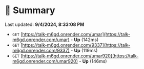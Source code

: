 # 📖 Summary
Last updated: **9/4/2024, 8:33:08 PM**

- `GET` [https://talk-m6gd.onrender.com/umar](https://talk-m6gd.onrender.com/umar) - **Up** (142ms)
- `GET` [https://talk-m6gd.onrender.com/9337](https://talk-m6gd.onrender.com/9337) - **Up** (119ms)
- `GET` [https://talk-m6gd.onrender.com/umar920](https://talk-m6gd.onrender.com/umar920) - **Up** (146ms)
